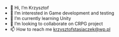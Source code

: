 - 👋 Hi, I’m Krzysztof
- 👀 I’m interested in Game development and testing
- 🌱 I’m currently learning Unity
- 💞️ I’m looking to collaborate on CRPG project
- 📫 How to reach me krzysztofstasiaczek@wp.pl

<!---
Azytzen/Azytzen is a ✨ special ✨ repository because its `README.md` (this file) appears on your GitHub profile.
You can click the Preview link to take a look at your changes.
--->
